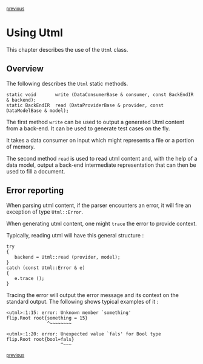 <p><sup><a href="language.md">previous</a></sup></p>

<h1>Using Utml</h1>

<p>This chapter describes the use of the <code>Utml</code> class.</p>

<h2 id="overview">Overview</h2>

<p>The following describes the <code>Utml</code> static methods.</p>

```
static void       write (DataConsumerBase & consumer, const BackEndIR & backend);
static BackEndIR  read (DataProviderBase & provider, const DataModelBase & model);
```

<p>The first method <code>write</code> can be used to output a generated Utml content from a back-end. It can be used to generate test cases on the fly.</p>

<p>It takes a data consumer on input which might represents a file or a portion of memory.</p>

<p>The second method <code>read</code> is used to read utml content and, with the help of a data model, output a back-end intermediate representation that can then be used to fill a document.</p>

<h2 id="error">Error reporting</h2>

<p>When parsing utml content, if the parser encounters an error, it will fire an exception of type <code>Utml::Error</code>.</p>

<p>When generating utml content, one might <code>trace</code> the error to provide context.</p>

<p>Typically, reading utml will have this general structure :</p>

```
try
{
   backend = Utml::read (provider, model);
}
catch (const Utml::Error & e)
{
   e.trace ();
}
```

<p>Tracing the error will output the error message and its context on the standard output. The following shows typical examples of it :</p>

```
<utml>:1:15: error: Unknown member `something'
flip.Root root{something = 15}
               ^~~~~~~~~
```

```
<utml>:1:20: error: Unexpected value `fals' for Bool type
flip.Root root{bool=fals}
                    ^~~~
```

<p><sup><a href="language.md">previous</a></sup></p>


